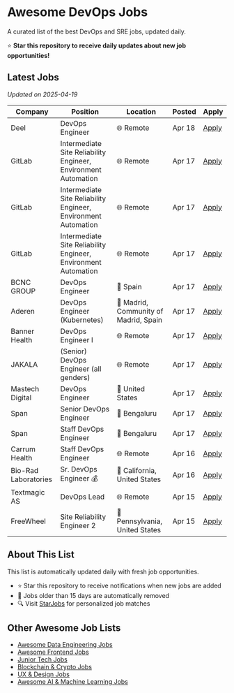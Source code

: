 # Awesome DevOps Jobs

A curated list of the best DevOps and SRE jobs, updated daily.

⭐ **Star this repository to receive daily updates about new job opportunities!**

## Latest Jobs

*Updated on 2025-04-19*

| Company | Position | Location | Posted | Apply |
| ------- | -------- | -------- | ------ | ------ |
| Deel |  DevOps Engineer | 🌐 Remote | Apr 18 | [Apply](https://starjobs.dev/jobs/fa956847db6d49e8bddbac94a0f5f85c?utm=github) |
| GitLab | Intermediate Site Reliability Engineer, Environment Automation | 🌐 Remote | Apr 17 | [Apply](https://starjobs.dev/jobs/3255aeaedb674962aa9e6e5658a14ad1?utm=github) |
| GitLab | Intermediate Site Reliability Engineer, Environment Automation | 🌐 Remote | Apr 17 | [Apply](https://starjobs.dev/jobs/c8121498f63445bdb42501e6ddaa7a5a?utm=github) |
| GitLab | Intermediate Site Reliability Engineer, Environment Automation | 🌐 Remote | Apr 17 | [Apply](https://starjobs.dev/jobs/bb681b2fbf1146c5a7da894f582b2bba?utm=github) |
| BCNC GROUP | DevOps Engineer | 📍 Spain | Apr 17 | [Apply](https://starjobs.dev/jobs/c5dbb560374d407aaab537b683d4cbaf?utm=github) |
| Aderen | DevOps Engineer (Kubernetes) | 📍 Madrid, Community of Madrid, Spain | Apr 17 | [Apply](https://starjobs.dev/jobs/435c710ffcaa4402b6612e5e620dc9a9?utm=github) |
| Banner Health | DevOps Engineer I | 🌐 Remote | Apr 17 | [Apply](https://starjobs.dev/jobs/96c83b2630ac42bcb47e802d4eb86f98?utm=github) |
| JAKALA | (Senior) DevOps Engineer (all genders) | 🌐 Remote | Apr 17 | [Apply](https://starjobs.dev/jobs/01ec7f8f2e26442fba872ab46247946e?utm=github) |
| Mastech Digital | DevOps Engineer | 📍 United States | Apr 17 | [Apply](https://starjobs.dev/jobs/ca8cd5c9bf094fb3b4e996cecee3f1a0?utm=github) |
| Span | Senior DevOps Engineer | 📍 Bengaluru | Apr 17 | [Apply](https://starjobs.dev/jobs/4e5a501354cb4545a1dd60a03d935d91?utm=github) |
| Span | Staff DevOps Engineer | 📍 Bengaluru | Apr 17 | [Apply](https://starjobs.dev/jobs/0a1d0f32086a40979a72cca699c29123?utm=github) |
| Carrum Health | Staff DevOps Engineer | 🌐 Remote | Apr 16 | [Apply](https://starjobs.dev/jobs/50ecee7897aa4c0d81661687637020b1?utm=github) |
| Bio-Rad Laboratories | Sr. DevOps Engineer 💰 | 📍 California, United States | Apr 16 | [Apply](https://starjobs.dev/jobs/1fce82c47885470a89339d042f26b852?utm=github) |
| Textmagic AS | DevOps Lead | 🌐 Remote | Apr 15 | [Apply](https://starjobs.dev/jobs/322610a08dcc4525a0c8e0e2045e22c0?utm=github) |
| FreeWheel | Site Reliability Engineer 2 | 📍 Pennsylvania, United States | Apr 15 | [Apply](https://starjobs.dev/jobs/8063da163d0b429f952c1a0e1f6debba?utm=github) |


## About This List

This list is automatically updated daily with fresh job opportunities.

* ⭐ Star this repository to receive notifications when new jobs are added
* 🔄 Jobs older than 15 days are automatically removed
* 🔍 Visit [StarJobs](https://starjobs.dev?utm=github) for personalized job matches

## Other Awesome Job Lists

* [Awesome Data Engineering Jobs](https://github.com/bansalnagesh/awesome-data-jobs)
* [Awesome Frontend Jobs](https://github.com/bansalnagesh/awesome-frontend-jobs)
* [Junior Tech Jobs](https://github.com/bansalnagesh/junior-tech-jobs)
* [Blockchain & Crypto Jobs](https://github.com/bansalnagesh/blockchain-crypto-jobs)
* [UX & Design Jobs](https://github.com/bansalnagesh/ux-design-jobs)
* [Awesome AI & Machine Learning Jobs](https://github.com/bansalnagesh/awesome-ai-ml-jobs)
